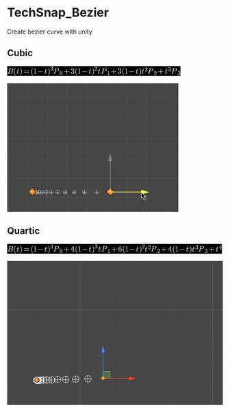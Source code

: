 # TechSnap_Bezier
Create bezier curve with unity

## Cubic

![BezierFunc_Cubic](BezierFunc_Cubic.png)

![Bezier_Cubic](Bezier_Cubic.gif)

## Quartic

![BezierFunc_Quartic](BezierFunc_Quartic.png)

![Bezier_Quartic_With3D](Bezier_Quartic_With3D.gif)